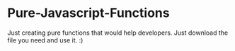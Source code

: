 # Pure-Javascript-Functions

Just creating pure functions that would help developers. 
Just download the file you need and use it. :) 
